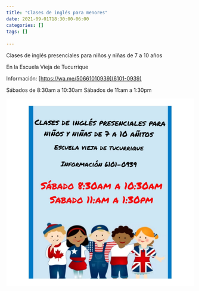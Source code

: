 ```yaml
---
title: "Clases de inglés para menores"
date: 2021-09-01T18:30:00-06:00
categories: []
tags: []

---
```


Clases de inglés presenciales para niños y niñas de 7 a 10 años

<!--more-->

En la Escuela Vieja de Tucurrique

Información: [https://wa.me/50661010939](6101-0939)

Sábados de 8:30am a 10:30am
Sábados de 11:am a 1:30pm

![Image](image.jpg)
